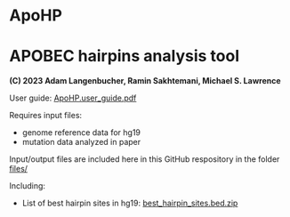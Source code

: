 # ApoHP

# APOBEC hairpins analysis tool

**(C) 2023 Adam Langenbucher, Ramin Sakhtemani, Michael S. Lawrence**

User guide: [ApoHP.user_guide.pdf](http://github.com/alangenb/ApoHP/blob/main/ApoHP.user_guide.pdf)

Requires input files:
* genome reference data for hg19
* mutation data analyzed in paper

Input/output files are included here in this GitHub respository in the folder [files/](./files)

Including:
* List of best hairpin sites in hg19: [best_hairpin_sites.bed.zip](http://github.com/alangenb/ApoHP/blob/main/files/data/processed/best_hairpin_sites.bed.zip)


